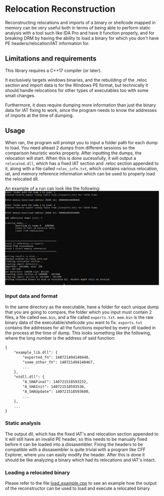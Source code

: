 # Relocation Reconstruction
Reconstructing relocations and imports of a binary or shellcode mapped in memory can be very useful both in terms of being able to perform static analysis with a tool such like IDA Pro and have it function properly, and for breaking DRM by having the ability to load a binary for which you don't have PE headers/relocation/IAT information for.

## Limitations and requirements
This library requires a C++17 compiler (or later). 

It exclusively targets windows binaries, and the rebuilding of the .reloc section and import data is for the Windows PE format, but technically it should handle relocations for other types of executables too with some small changes.

Furthermore, it does require dumping more information than just the binary data for IAT fixing to work, since the program needs to know the addresses of imports at the time of dumping.

## Usage
When ran, the program will prompt you to input a folder path for each dump to load. You need atleast 2 dumps from different sessions so the comparison heuristic works properly.
After inputting the dumps, the relocation will start. When this is done sucessfully, it will output a `relocated.dll`, which has a fixed IAT section and .reloc section appended to it, along with a file called `reloc_info.txt`, which contains various relocation, iat, and memory reference information which can be used to properly load the relocated dll.

An example of a run can look like the following:
![run](run.png)

### Input data and format
In the same directory as the executable, have a folder for each unique dump that you are going to compare, the folder which you input must contain 2 files, a file called `mem.bin`, and a file called `exports.txt`.
`mem.bin` is the raw binary data of the executable/shellcode you want to fix.
`exports.txt` contains the addresses for all the functions exported by every dll loaded in the process at the time of dump. This looks something like the following, where the long number is the address of said function:
```
{
    "example_lib.dll": {
        "exported_fn": 140721494140440,
        "some_other_fn": 140721494140467,
        ...
    },
    "ntdll.dll": {
		"A_SHAFinal": 140721518593232,
		"A_SHAInit": 140721518593536,
		"A_SHAUpdate": 140721518593600,
        ...
    },
    ...
}
```

### Static analysis
The output dll, which has the fixed IAT's and relocation section appended to it will still have an invalid PE header, so this needs to be manually fixed before it can be loaded into a dissasembler. Fixing the headers to be compatible with a dissasembler is quite trivial with a program like CFF Explorer, where you can easily modify the header. After this is done it should be like analyzing a binary which had its relocations and IAT's intact.

### Loading a relocated binary
Please refer to the file [load_example.cpp](load_example.cpp) to see an example how the output of the reconstructor can be used to load and execute a relocated binary
